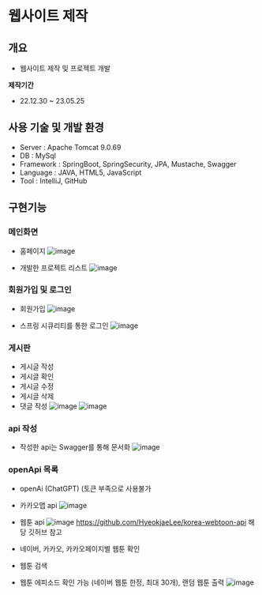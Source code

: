 # 웹사이트 제작

## 개요
- 웹사이트 제작 및 프로젝트 개발

 __제작기간__
- 22.12.30 ~ 23.05.25

## 사용 기술 및 개발 환경
- Server : Apache Tomcat 9.0.69
- DB : MySql
- Framework : SpringBoot, SpringSecurity, JPA, Mustache, Swagger
- Language : JAVA, HTML5, JavaScript
- Tool : IntelliJ, GitHub


## 구현기능

### 메인화면
- 홈페이지
![image](https://github.com/xxjo99/webstudy/assets/96373083/044728cc-6527-4f70-8a26-d56ff9693593)

- 개발한 프로젝트 리스트
![image](https://github.com/xxjo99/webstudy/assets/96373083/16216816-c26e-42f9-b0e6-43af0f36f38f)


### 회원가입 및 로그인
- 회원가입
![image](https://github.com/xxjo99/webstudy/assets/96373083/5014162c-2d39-41f5-b939-f9e553452caa)

- 스프링 시큐리티를 통한 로그인
![image](https://github.com/xxjo99/webstudy/assets/96373083/96151f56-fdb9-45d1-bf1f-245ce0c5bf88)


### 게시판
- 게시글 작성
- 게시글 확인
- 게시글 수정
- 게시글 삭제
- 댓글 작성
![image](https://github.com/xxjo99/webstudy/assets/96373083/450722c8-a58c-48c0-99fe-d4b09d5ca0c0)
![image](https://github.com/xxjo99/webstudy/assets/96373083/8adb6bfc-dbac-4714-882e-748b3f21ec54)


### api 작성
- 작성한 api는 Swagger를 통해 문서화
![image](https://github.com/xxjo99/webstudy/assets/96373083/ccac45a3-90e6-46c3-955c-babc4e0b1188)

### openApi 목록
- openAi (ChatGPT) (토큰 부족으로 사용불가

- 카카오맵 api
![image](https://github.com/xxjo99/webstudy/assets/96373083/5e1f215c-6095-4db7-bd60-1062c615625a)

- 웹툰 api
![image](https://github.com/xxjo99/webstudy/assets/96373083/f9931d5b-4ba8-49a4-80f5-8e6e24398fe8)
https://github.com/HyeokjaeLee/korea-webtoon-api 해당 깃허브 참고
- 네이버, 카카오, 카카오페이지별 웹툰 확인
- 웹툰 검색
- 웹툰 에피소드 확인 가능 (네이버 웹툰 한정, 최대 30개), 랜덤 웹툰 출력
![image](https://github.com/xxjo99/webstudy/assets/96373083/09da6f31-9077-4b15-b86a-1350862fdf7f)